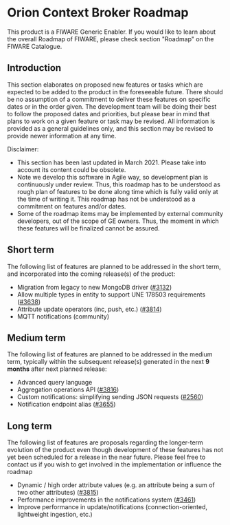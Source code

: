 # Orion Context Broker Roadmap

This product is a FIWARE Generic Enabler. If
you would like to learn about the overall Roadmap of FIWARE, please check
section "Roadmap" on the FIWARE Catalogue.

## Introduction

This section elaborates on proposed new features or tasks which are expected to
be added to the product in the foreseeable future. There should be no assumption
of a commitment to deliver these features on specific dates or in the order
given. The development team will be doing their best to follow the proposed
dates and priorities, but please bear in mind that plans to work on a given
feature or task may be revised. All information is provided as a general
guidelines only, and this section may be revised to provide newer information at
any time.

Disclaimer:

* This section has been last updated in March 2021. Please take into account its 
  content could be obsolete.
* Note we develop this software in Agile way, so development plan is continuously 
  under review. Thus, this roadmap has to be understood as rough plan of features 
  to be done along time which is fully valid only at the time of writing it. This
  roadmap has not be understood as a commitment on features and/or dates.
* Some of the roadmap items may be implemented by external community developers, 
  out of the scope of GE owners. Thus, the moment in which these features will be
  finalized cannot be assured.

## Short term

The following list of features are planned to be addressed in the short term,
and incorporated into the coming release(s) of the product:

- Migration from legacy to new MongoDB driver ([#3132](https://github.com/telefonicaid/fiware-orion/issues/3132))
- Allow multiple types in entity to support UNE 178503 requirements ([#3638](https://github.com/telefonicaid/fiware-orion/issues/3638))
- Attribute update operators (inc, push, etc.) ([#3814](https://github.com/telefonicaid/fiware-orion/issues/3814))
- MQTT notifications (community)

## Medium term

The following list of features are planned to be addressed in the medium term,
typically within the subsequent release(s) generated in the next **9 months**
after next planned release:

- Advanced query language
- Aggregation operations API ([#3816](https://github.com/telefonicaid/fiware-orion/issues/3816))
- Custom notifications: simplifying sending JSON requests ([#2560](https://github.com/telefonicaid/fiware-orion/issues/2560))
- Notification endpoint alias ([#3655](https://github.com/telefonicaid/fiware-orion/issues/3655))

## Long term

The following list of features are proposals regarding the longer-term evolution
of the product even though development of these features has not yet been
scheduled for a release in the near future. Please feel free to contact us if
you wish to get involved in the implementation or influence the roadmap

- Dynamic / high order attribute values (e.g. an attribute being a sum of two other attributes) ([#3815](https://github.com/telefonicaid/fiware-orion/issues/3815))
- Performance improvements in the notifications system ([#3461](https://github.com/telefonicaid/fiware-orion/issues/3461))
- Improve performance in update/notifications (connection-oriented, lightweight ingestion, etc.)
